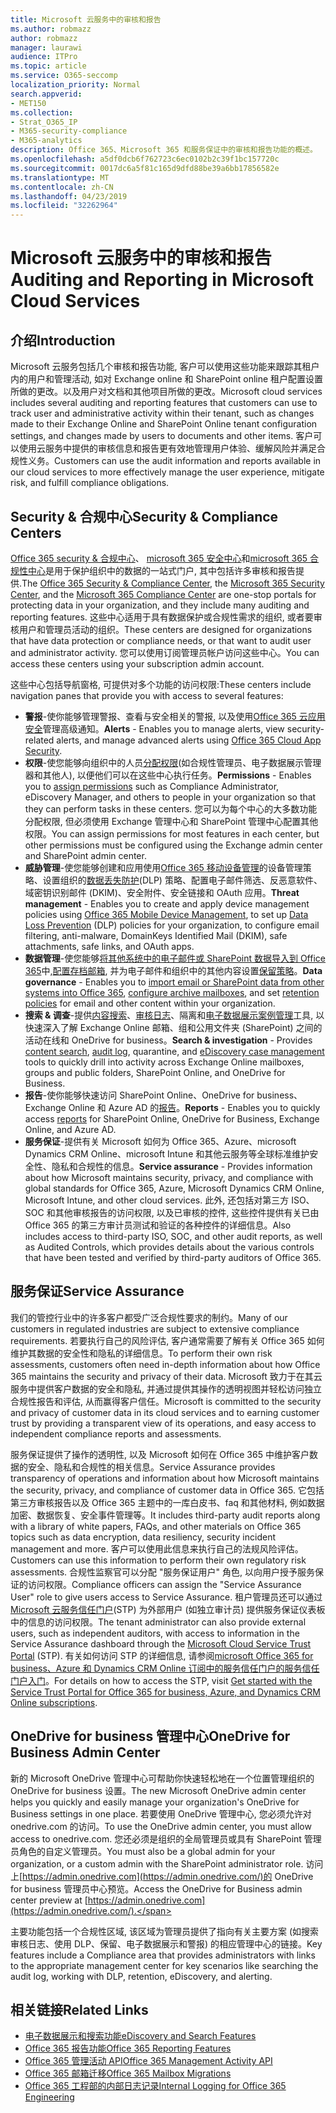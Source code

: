 ```yaml
---
title: Microsoft 云服务中的审核和报告
ms.author: robmazz
author: robmazz
manager: laurawi
audience: ITPro
ms.topic: article
ms.service: O365-seccomp
localization_priority: Normal
search.appverid:
- MET150
ms.collection:
- Strat_O365_IP
- M365-security-compliance
- M365-analytics
description: Office 365、Microsoft 365 和服务保证中的审核和报告功能的概述。
ms.openlocfilehash: a5df0dcb6f762723c6ec0102b2c39f1bc157720c
ms.sourcegitcommit: 0017dc6a5f81c165d9dfd88be39a6bb17856582e
ms.translationtype: MT
ms.contentlocale: zh-CN
ms.lasthandoff: 04/23/2019
ms.locfileid: "32262964"
---
```

# <a name="auditing-and-reporting-in-microsoft-cloud-services"></a><span data-ttu-id="0f24a-103">Microsoft 云服务中的审核和报告</span><span class="sxs-lookup"><span data-stu-id="0f24a-103">Auditing and Reporting in Microsoft Cloud Services</span></span>

## <a name="introduction"></a><span data-ttu-id="0f24a-104">介绍</span><span class="sxs-lookup"><span data-stu-id="0f24a-104">Introduction</span></span>
<span data-ttu-id="0f24a-105">Microsoft 云服务包括几个审核和报告功能, 客户可以使用这些功能来跟踪其租户内的用户和管理活动, 如对 Exchange online 和 SharePoint online 租户配置设置所做的更改。以及用户对文档和其他项目所做的更改。</span><span class="sxs-lookup"><span data-stu-id="0f24a-105">Microsoft cloud services includes several auditing and reporting features that customers can use to track user and administrative activity within their tenant, such as changes made to their Exchange Online and SharePoint Online tenant configuration settings, and changes made by users to documents and other items.</span></span> <span data-ttu-id="0f24a-106">客户可以使用云服务中提供的审核信息和报告更有效地管理用户体验、缓解风险并满足合规性义务。</span><span class="sxs-lookup"><span data-stu-id="0f24a-106">Customers can use the audit information and reports available in our cloud services to more effectively manage the user experience, mitigate risk, and fulfill compliance obligations.</span></span>

## <a name="security--compliance-centers"></a><span data-ttu-id="0f24a-107">Security & 合规中心</span><span class="sxs-lookup"><span data-stu-id="0f24a-107">Security & Compliance Centers</span></span>
<span data-ttu-id="0f24a-108">[Office 365 security & 合规中心](https://protection.office.com)、 [microsoft 365 安全中心](https://security.microsoft.com)和[microsoft 365 合规性中心](https://compliance.microsoft.com)是用于保护组织中的数据的一站式门户, 其中包括许多审核和报告提供.</span><span class="sxs-lookup"><span data-stu-id="0f24a-108">The [Office 365 Security & Compliance Center](https://protection.office.com), the [Microsoft 365 Security Center](https://security.microsoft.com), and the [Microsoft 365 Compliance Center](https://compliance.microsoft.com) are one-stop portals for protecting data in your organization, and they include many auditing and reporting features.</span></span> <span data-ttu-id="0f24a-109">这些中心适用于具有数据保护或合规性需求的组织, 或者要审核用户和管理员活动的组织。</span><span class="sxs-lookup"><span data-stu-id="0f24a-109">These centers are designed for organizations that have data protection or compliance needs, or that want to audit user and administrator activity.</span></span> <span data-ttu-id="0f24a-110">您可以使用订阅管理员帐户访问这些中心。</span><span class="sxs-lookup"><span data-stu-id="0f24a-110">You can access these centers using your subscription admin account.</span></span>

<span data-ttu-id="0f24a-111">这些中心包括导航窗格, 可提供对多个功能的访问权限:</span><span class="sxs-lookup"><span data-stu-id="0f24a-111">These centers include navigation panes that provide you with access to several features:</span></span>
- <span data-ttu-id="0f24a-112">**警报**-使你能够管理警报、查看与安全相关的警报, 以及使用[Office 365 云应用安全](https://docs.microsoft.com/en-us/Office365/SecurityCompliance/office-365-cas-overview)管理高级通知。</span><span class="sxs-lookup"><span data-stu-id="0f24a-112">**Alerts** - Enables you to manage alerts, view security-related alerts, and manage advanced alerts using [Office 365 Cloud App Security](https://docs.microsoft.com/en-us/Office365/SecurityCompliance/office-365-cas-overview).</span></span> 
- <span data-ttu-id="0f24a-113">**权限**-使您能够向组织中的人员[分配权限](https://support.office.com/article/Give-users-access-to-the-Office-365-Security-Compliance-Center-2cfce2c8-20c5-47f9-afc4-24b059c1bd76)(如合规性管理员、电子数据展示管理器和其他人), 以便他们可以在这些中心执行任务。</span><span class="sxs-lookup"><span data-stu-id="0f24a-113">**Permissions** - Enables you to [assign permissions](https://support.office.com/article/Give-users-access-to-the-Office-365-Security-Compliance-Center-2cfce2c8-20c5-47f9-afc4-24b059c1bd76) such as Compliance Administrator, eDiscovery Manager, and others to people in your organization so that they can perform tasks in these centers.</span></span> <span data-ttu-id="0f24a-114">您可以为每个中心的大多数功能分配权限, 但必须使用 Exchange 管理中心和 SharePoint 管理中心配置其他权限。</span><span class="sxs-lookup"><span data-stu-id="0f24a-114">You can assign permissions for most features in each center, but other permissions must be configured using the Exchange admin center and SharePoint admin center.</span></span>
- <span data-ttu-id="0f24a-115">**威胁管理**-使您能够创建和应用使用[Office 365 移动设备管理](https://support.office.com/article/Overview-of-Mobile-Device-Management-for-Office-365-faa7d8e5-645d-4d59-839c-c8d4c1869e4a)的设备管理策略、设置组织的[数据丢失防护](https://support.office.com/article/Overview-of-data-loss-prevention-policies-1966b2a7-d1e2-4d92-ab61-42efbb137f5e)(DLP) 策略、配置电子邮件筛选、反恶意软件、域密钥识别邮件 (DKIM)、安全附件、安全链接和 OAuth 应用。</span><span class="sxs-lookup"><span data-stu-id="0f24a-115">**Threat management** - Enables you to create and apply device management policies using [Office 365 Mobile Device Management](https://support.office.com/article/Overview-of-Mobile-Device-Management-for-Office-365-faa7d8e5-645d-4d59-839c-c8d4c1869e4a), to set up [Data Loss Prevention](https://support.office.com/article/Overview-of-data-loss-prevention-policies-1966b2a7-d1e2-4d92-ab61-42efbb137f5e) (DLP) policies for your organization, to configure email filtering, anti-malware, DomainKeys Identified Mail (DKIM), safe attachments, safe links, and OAuth apps.</span></span>
- <span data-ttu-id="0f24a-116">**数据管理**-使您能够[将其他系统中的电子邮件或 SharePoint 数据导入到 Office 365](https://support.office.com/article/Import-PST-files-or-SharePoint-data-to-Office-365-ba688e0a-0fcb-4bd7-8e57-2b669564ea84)中,[配置存档邮箱](https://support.office.com/article/Enable-archive-mailboxes-in-the-Office-365-Security-Compliance-Center-268a109e-7843-405b-bb3d-b9393b2342ce), 并为电子邮件和组织中的其他内容设置[保留策略](https://support.office.com/article/Retention-in-the-Office-365-Security-Compliance-Center-2a0fc432-f18c-45aa-a539-30ab035c608c)。</span><span class="sxs-lookup"><span data-stu-id="0f24a-116">**Data governance** - Enables you to [import email or SharePoint data from other systems into Office 365](https://support.office.com/article/Import-PST-files-or-SharePoint-data-to-Office-365-ba688e0a-0fcb-4bd7-8e57-2b669564ea84), [configure archive mailboxes](https://support.office.com/article/Enable-archive-mailboxes-in-the-Office-365-Security-Compliance-Center-268a109e-7843-405b-bb3d-b9393b2342ce), and set [retention policies](https://support.office.com/article/Retention-in-the-Office-365-Security-Compliance-Center-2a0fc432-f18c-45aa-a539-30ab035c608c) for email and other content within your organization.</span></span>
- <span data-ttu-id="0f24a-117">**搜索 & 调查**-提供[内容搜索](https://support.office.com/article/Run-a-Content-Search-in-the-Office-365-Security-Compliance-Center-61852fd9-fe8a-4880-a339-cb19ed3bff4a)、[审核日志](https://support.office.com/article/Search-the-audit-log-in-the-Office-365-Security-Compliance-Center-0d4d0f35-390b-4518-800e-0c7ec95e946c)、隔离和[电子数据展示案例管理](https://support.office.com/article/Manage-eDiscovery-cases-in-the-Office-365-Security-Compliance-Center-edea80d6-20a7-40fb-b8c4-5e8c8395f6da)工具, 以快速深入了解 Exchange Online 邮箱、组和公用文件夹 (SharePoint) 之间的活动在线和 OneDrive for business。</span><span class="sxs-lookup"><span data-stu-id="0f24a-117">**Search & investigation** - Provides [content search](https://support.office.com/article/Run-a-Content-Search-in-the-Office-365-Security-Compliance-Center-61852fd9-fe8a-4880-a339-cb19ed3bff4a), [audit log](https://support.office.com/article/Search-the-audit-log-in-the-Office-365-Security-Compliance-Center-0d4d0f35-390b-4518-800e-0c7ec95e946c), quarantine, and [eDiscovery case management](https://support.office.com/article/Manage-eDiscovery-cases-in-the-Office-365-Security-Compliance-Center-edea80d6-20a7-40fb-b8c4-5e8c8395f6da) tools to quickly drill into activity across Exchange Online mailboxes, groups and public folders, SharePoint Online, and OneDrive for Business.</span></span>
- <span data-ttu-id="0f24a-118">**报告**-使你能够快速访问 SharePoint Online、OneDrive for business、Exchange Online 和 Azure AD 的[报告](https://support.office.com/article/Reports-in-the-Office-365-Security-Compliance-Center-7acd33ce-1ec8-49fb-b625-43bac7b58c5a)。</span><span class="sxs-lookup"><span data-stu-id="0f24a-118">**Reports** - Enables you to quickly access [reports](https://support.office.com/article/Reports-in-the-Office-365-Security-Compliance-Center-7acd33ce-1ec8-49fb-b625-43bac7b58c5a) for SharePoint Online, OneDrive for Business, Exchange Online, and Azure AD.</span></span>
- <span data-ttu-id="0f24a-119">**服务保证**-提供有关 Microsoft 如何为 Office 365、Azure、microsoft Dynamics CRM Online、microsoft Intune 和其他云服务等全球标准维护安全性、隐私和合规性的信息。</span><span class="sxs-lookup"><span data-stu-id="0f24a-119">**Service assurance** - Provides information about how Microsoft maintains security, privacy, and compliance with global standards for Office 365, Azure, Microsoft Dynamics CRM Online, Microsoft Intune, and other cloud services.</span></span> <span data-ttu-id="0f24a-120">此外, 还包括对第三方 ISO、SOC 和其他审核报告的访问权限, 以及已审核的控件, 这些控件提供有关已由 Office 365 的第三方审计员测试和验证的各种控件的详细信息。</span><span class="sxs-lookup"><span data-stu-id="0f24a-120">Also includes access to third-party ISO, SOC, and other audit reports, as well as Audited Controls, which provides details about the various controls that have been tested and verified by third-party auditors of Office 365.</span></span>

## <a name="service-assurance"></a><span data-ttu-id="0f24a-121">服务保证</span><span class="sxs-lookup"><span data-stu-id="0f24a-121">Service Assurance</span></span>
<span data-ttu-id="0f24a-122">我们的管控行业中的许多客户都受广泛合规性要求的制约。</span><span class="sxs-lookup"><span data-stu-id="0f24a-122">Many of our customers in regulated industries are subject to extensive compliance requirements.</span></span> <span data-ttu-id="0f24a-123">若要执行自己的风险评估, 客户通常需要了解有关 Office 365 如何维护其数据的安全性和隐私的详细信息。</span><span class="sxs-lookup"><span data-stu-id="0f24a-123">To perform their own risk assessments, customers often need in-depth information about how Office 365 maintains the security and privacy of their data.</span></span> <span data-ttu-id="0f24a-124">Microsoft 致力于在其云服务中提供客户数据的安全和隐私, 并通过提供其操作的透明视图并轻松访问独立合规性报告和评估, 从而赢得客户信任。</span><span class="sxs-lookup"><span data-stu-id="0f24a-124">Microsoft is committed to the security and privacy of customer data in its cloud services and to earning customer trust by providing a transparent view of its operations, and easy access to independent compliance reports and assessments.</span></span>

<span data-ttu-id="0f24a-125">服务保证提供了操作的透明性, 以及 Microsoft 如何在 Office 365 中维护客户数据的安全、隐私和合规性的相关信息。</span><span class="sxs-lookup"><span data-stu-id="0f24a-125">Service Assurance provides transparency of operations and information about how Microsoft maintains the security, privacy, and compliance of customer data in Office 365.</span></span> <span data-ttu-id="0f24a-126">它包括第三方审核报告以及 Office 365 主题中的一库白皮书、faq 和其他材料, 例如数据加密、数据恢复、安全事件管理等。</span><span class="sxs-lookup"><span data-stu-id="0f24a-126">It includes third-party audit reports along with a library of white papers, FAQs, and other materials on Office 365 topics such as data encryption, data resiliency, security incident management and more.</span></span> <span data-ttu-id="0f24a-127">客户可以使用此信息来执行自己的法规风险评估。</span><span class="sxs-lookup"><span data-stu-id="0f24a-127">Customers can use this information to perform their own regulatory risk assessments.</span></span> <span data-ttu-id="0f24a-128">合规性监察官可以分配 "服务保证用户" 角色, 以向用户授予服务保证的访问权限。</span><span class="sxs-lookup"><span data-stu-id="0f24a-128">Compliance officers can assign the "Service Assurance User" role to give users access to Service Assurance.</span></span> <span data-ttu-id="0f24a-129">租户管理员还可以通过[Microsoft 云服务信任门户](http://aka.ms/STP)(STP) 为外部用户 (如独立审计员) 提供服务保证仪表板中的信息的访问权限。</span><span class="sxs-lookup"><span data-stu-id="0f24a-129">The tenant administrator can also provide external users, such as independent auditors, with access to information in the Service Assurance dashboard through the [Microsoft Cloud Service Trust Portal](http://aka.ms/STP) (STP).</span></span> <span data-ttu-id="0f24a-130">有关如何访问 STP 的详细信息, 请参阅[microsoft Office 365 for business、Azure 和 Dynamics CRM Online 订阅中的服务信任门户的服务信任门户入门](http://aka.ms/STPHelp)。</span><span class="sxs-lookup"><span data-stu-id="0f24a-130">For details on how to access the STP, visit [Get started with the Service Trust Portal for Office 365 for business, Azure, and Dynamics CRM Online subscriptions](http://aka.ms/STPHelp).</span></span>

## <a name="onedrive-for-business-admin-center"></a><span data-ttu-id="0f24a-131">OneDrive for business 管理中心</span><span class="sxs-lookup"><span data-stu-id="0f24a-131">OneDrive for Business Admin Center</span></span>
<span data-ttu-id="0f24a-132">新的 Microsoft OneDrive 管理中心可帮助你快速轻松地在一个位置管理组织的 OneDrive for business 设置。</span><span class="sxs-lookup"><span data-stu-id="0f24a-132">The new Microsoft OneDrive admin center helps you quickly and easily manage your organization's OneDrive for Business settings in one place.</span></span> <span data-ttu-id="0f24a-133">若要使用 OneDrive 管理中心, 您必须允许对 onedrive.com 的访问。</span><span class="sxs-lookup"><span data-stu-id="0f24a-133">To use the OneDrive admin center, you must allow access to onedrive.com.</span></span> <span data-ttu-id="0f24a-134">您还必须是组织的全局管理员或具有 SharePoint 管理员角色的自定义管理员。</span><span class="sxs-lookup"><span data-stu-id="0f24a-134">You must also be a global admin for your organization, or a custom admin with the SharePoint administrator role.</span></span> <span data-ttu-id="0f24a-135">访问上[https://admin.onedrive.com](https://admin.onedrive.com/)的 OneDrive for business 管理员中心预览。</span><span class="sxs-lookup"><span data-stu-id="0f24a-135">Access the OneDrive for Business admin center preview at [https://admin.onedrive.com](https://admin.onedrive.com/).</span></span>

<span data-ttu-id="0f24a-136">主要功能包括一个合规性区域, 该区域为管理员提供了指向有关主要方案 (如搜索审核日志、使用 DLP、保留、电子数据展示和警报) 的相应管理中心的链接。</span><span class="sxs-lookup"><span data-stu-id="0f24a-136">Key features include a Compliance area that provides administrators with links to the appropriate management center for key scenarios like searching the audit log, working with DLP, retention, eDiscovery, and alerting.</span></span>

## <a name="related-links"></a><span data-ttu-id="0f24a-137">相关链接</span><span class="sxs-lookup"><span data-stu-id="0f24a-137">Related Links</span></span>
- [<span data-ttu-id="0f24a-138">电子数据展示和搜索功能</span><span class="sxs-lookup"><span data-stu-id="0f24a-138">eDiscovery and Search Features</span></span>](office-365-ediscovery-and-search-features.md)
- [<span data-ttu-id="0f24a-139">Office 365 报告功能</span><span class="sxs-lookup"><span data-stu-id="0f24a-139">Office 365 Reporting Features</span></span>](office-365-reporting-features.md)
- [<span data-ttu-id="0f24a-140">Office 365 管理活动 API</span><span class="sxs-lookup"><span data-stu-id="0f24a-140">Office 365 Management Activity API</span></span>](office-365-management-activity-api.md)
- [<span data-ttu-id="0f24a-141">Office 365 邮箱迁移</span><span class="sxs-lookup"><span data-stu-id="0f24a-141">Office 365 Mailbox Migrations</span></span>](office-365-mailbox-migrations.md)
- [<span data-ttu-id="0f24a-142">Office 365 工程部的内部日志记录</span><span class="sxs-lookup"><span data-stu-id="0f24a-142">Internal Logging for Office 365 Engineering</span></span>](office-365-internal-logging.md)
